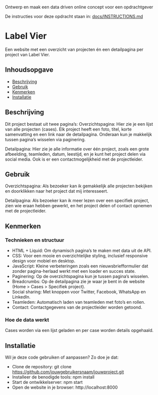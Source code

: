 Ontwerp en maak een data driven online concept voor een opdrachtgever

De instructies voor deze opdracht staan in: [docs/INSTRUCTIONS.md](https://github.com/fdnd-task/proof-of-concept/blob/main/docs/INSTRUCTIONS.md)

# Label Vier
Een website met een overzicht van projecten én een detailpagina per project van Label Vier.
## Inhoudsopgave

  * [Beschrijving](#beschrijving)
  * [Gebruik](#gebruik)
  * [Kenmerken](#kenmerken)
  * [Installatie](#installatie)

## Beschrijving
Dit project bestaat uit twee pagina’s:
Overzichtspagina: Hier zie je een lijst van alle projecten (cases). Elk project heeft een foto, titel, korte samenvatting en een link naar de detailpagina. Onderaan kun je makkelijk tussen pagina’s wisselen via paginering.

Detailpagina: Hier zie je alle informatie over één project, zoals een grote afbeelding, teamleden, datum, leestijd, en je kunt het project delen via social media. Ook is er een contactmogelijkheid met de projectleider.
<!-- Voeg een mooie poster visual toe 📸 -->
<!-- Voeg een link toe naar Github Pages 🌐-->

## Gebruik

Overzichtspagina:
Als bezoeker kan ik gemakkelijk alle projecten bekijken en doorklikken naar het project dat mij interesseert.

Detailpagina:
Als bezoeker kan ik meer lezen over een specifiek project, zien wie eraan hebben gewerkt, en het project delen of contact opnemen met de projectleider.

## Kenmerken
### Technieken en structuur
* HTML + Liquid: Om dynamisch pagina’s te maken met data uit de API.
* CSS: Voor een mooie en overzichtelijke styling, inclusief responsive design voor mobiel en desktop.
* JavaScript: Kleine verbeteringen zoals een nieuwsbriefformulier dat zonder pagina-herlaad werkt met een loader en succes state.
* Paginering: Op de overzichtspagina kun je tussen pagina’s wisselen.
* Breadcrumbs: Op de detailpagina zie je waar je bent in de website (Home > Cases > Specifiek project).
* Social sharing: Met knoppen voor Twitter, Facebook, WhatsApp en LinkedIn.
* Teamleden: Automatisch laden van teamleden met foto’s en rollen.
* Contact: Contactgegevens van de projectleider worden getoond.
### Hoe de data werkt
Cases worden via een lijst geladen en per case worden details opgehaald.

## Installatie
Wil je deze code gebruiken of aanpassen? Zo doe je dat:

* Clone de repository:
git clone https://github.com/jouwgebruikersnaam/jouwproject.git  
* Installeer de benodigde tools:
npm install  
* Start de ontwikkelserver:
npm start  
* Open de website in je browser:
http://localhost:8000

